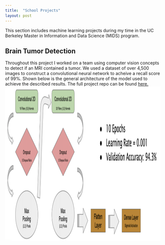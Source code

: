 ```yaml
---
title:  "School Projects"
layout: post
---
```

This section includes machine learning projects during my time in the UC Berkeley Master in Information and Data Science (MIDS) program.

## Brain Tumor Detection
Throughout this project I worked on a team using computer vision concepts to detect if an MRI contained a tumor. We used a dataset of over 4,500 images to construct a convolutional neural network to acheive a recall score of 99%. Shown below is the general architecture of the model used to achieve the described results. The full project repo can be found [here.](https://github.com/ZGalante/github-portfolio/tree/main/Brain_Tumor_Detection)
<img src="https://github.com/ZGalante/github-portfolio/blob/main/Brain_Tumor_Detection/CNN_Architecture.png?raw=true" width="1100" height="500">

